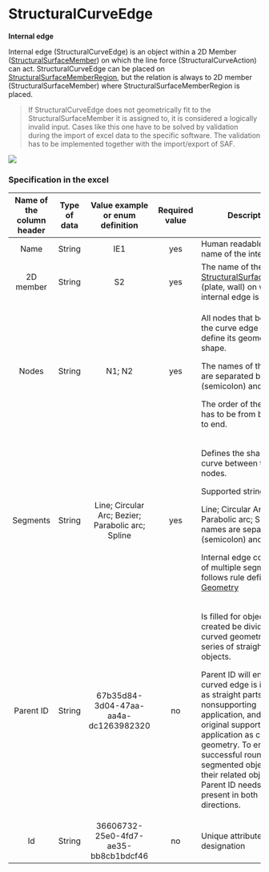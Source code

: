# StructuralCurveEdge

**Internal edge**

Internal edge (StructuralCurveEdge) is an object within a 2D Member ([StructuralSurfaceMember](structuralsurfacemember.md)) on which the line force (StructuralCurveAction) can act. StructuralCurveEdge can be placed on [StructuralSurfaceMemberRegion](structuralsurfacememberregion.md), but the relation is always to 2D member (StructuralSurfaceMember) where StructuralSurfaceMemberRegion is placed.


>If StructuralCurveEdge does not geometrically fit to the StructuralSurfaceMember it is assigned to, it is considered a logically invalid input. Cases like this one have to be solved by validation during the import of excel data to the specific software. The validation has to be implemented together with the import/export of SAF.


![](../.gitbook/assets/10\_structuralcurveedge.png)

### Specification in the excel

| **Name of the column header** | **Type of data** |        **Value example or enum definition**       | **Required value** | **Description**                                                                                                                                                                                                                                                                                                                                                                                                 |
| :---------------------------: | :--------------: | :-----------------------------------------------: | :----------------: | --------------------------------------------------------------------------------------------------------------------------------------------------------------------------------------------------------------------------------------------------------------------------------------------------------------------------------------------------------------------------------------------------------------- |
|              Name             |      String      |                        IE1                        |         yes        | Human readable unique name of the internal edge                                                                                                                                                                                                                                                                                                                                                                 |
|           2D member           |      String      |                         S2                        |         yes        | The name of the [StructuralSurfaceMember](structuralsurfacemember.md) (plate, wall) on which the internal edge is placed                                                                                                                                                                                                                                                                                        |
|             Nodes             |      String      |                       N1; N2                      |         yes        | <p>All nodes that belong to the curve edge and define its geometric shape.</p><p>The names of the nodes are separated by ; (semicolon) and space.</p><p>The order of the nodes has to be from beginning to end.</p>                                                                                                                                                                                             |
|            Segments           |      String      | Line; Circular Arc; Bezier; Parabolic arc; Spline |         yes        | <p>Defines the shape of the curve between two next nodes.</p><p>Supported strings are:</p><p>Line; Circular Arc; Bezier; Parabolic arc; Spline. The names are separated by ; (semicolon) and space.</p><p></p><p>Internal edge consisting of multiple segments follows rule defined in <a href="../docs/getting-started/geometry.md">Geometry</a></p>                                                                |
|           Parent ID           |      String      |        67b35d84-3d04-47aa-aa4a-dc1263982320       |         no         | <p>Is filled for objects created be dividing curved geometry to series of straight line objects.</p><p>Parent ID will ensure that curved edge is imported as straight parts to nonsupporting application, and back to original supporting application as curved geometry. To ensure successful round trip of segmented objects and their related objects, Parent ID needs to be present in both directions.</p> |
|               Id              |      String      |        36606732-25e0-4fd7-ae35-bb8cb1bdcf46       |         no         | Unique attribute designation                                                                                                                                                                                                                                                                                                                                                                                    |
